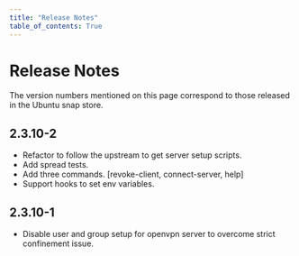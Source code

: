 ```yaml
---
title: "Release Notes"
table_of_contents: True
---
```


# Release Notes

The version numbers mentioned on this page correspond to those released in the
Ubuntu snap store.

## 2.3.10-2

 * Refactor to follow the upstream to get server setup scripts.
 * Add spread tests.
 * Add three commands. [revoke-client, connect-server, help]
 * Support hooks to set env variables.

## 2.3.10-1

 * Disable user and group setup for openvpn server to overcome strict confinement issue.
